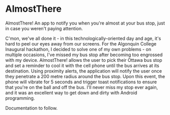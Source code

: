 # AlmostThere
AlmostThere! An app to notify you when you're almost at your bus stop, just in case you weren't paying attention.

C'mon, we've all done it - in this technologically-oriented day and age, it's hard to peel our eyes away from our screens. For the Algonquin College Inaugural hackathon, I decided to solve one of my own problems - on multiple occasions, I've missed my bus stop after becoming too engrossed with my device. AlmostThere! allows the user to pick their Ottawa bus stop and set a reminder to cool it with the cell phone until the bus arrives at its destination. Using proximity alerts, the application will notify the user once they penetrate a 200 metre radius around the bus stop. Upon this event, the phone will vibrate for 5 seconds and trigger toast notifications to ensure that you're on the ball and off the bus.  I'll never miss my stop ever again, and it was an excellent way to get down and dirty with Android programming.

Documentation to follow.
